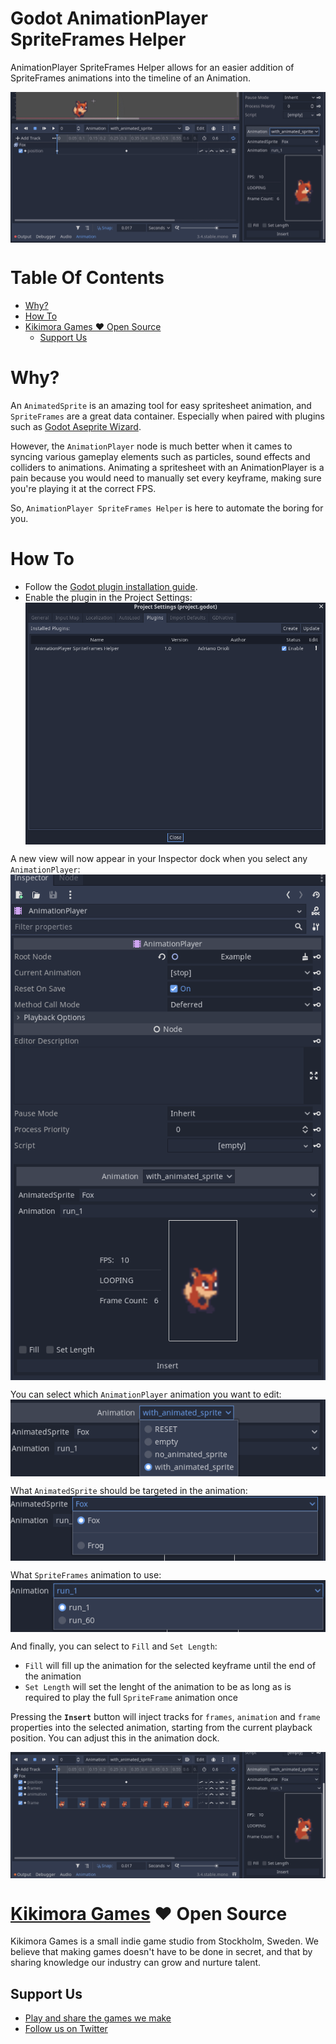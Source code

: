 # Godot AnimationPlayer SpriteFrames Helper <!-- omit in toc -->
AnimationPlayer SpriteFrames Helper allows for an easier addition of SpriteFrames animations into the timeline of an Animation.

<img align="center" src="./screenshots/ash_demo.gif" />

# Table Of Contents  <!-- omit in toc -->
- [Why?](#why)
- [How To](#how-to)
- [Kikimora Games ❤ Open Source](#kikimora-games--open-source)
  - [Support Us](#support-us)
  
# Why?
An `AnimatedSprite` is an amazing tool for easy spritesheet animation, and `SpriteFrames` are a great data container. Especially when paired with plugins such as [Godot Aseprite Wizard](https://github.com/viniciusgerevini/godot-aseprite-wizard).

However, the `AnimationPlayer` node is much better when it cames to syncing various gameplay elements such as particles, sound effects and colliders to animations. Animating a spritesheet with an AnimationPlayer is a pain because you would need to manually set every keyframe, making sure you're playing it at the correct FPS.

So, `AnimationPlayer SpriteFrames Helper` is here to automate the boring for you.

# How To
* Follow the [ Godot plugin installation guide]( https://docs.godotengine.org/en/stable/tutorials/plugins/editor/installing_plugins.html).
* Enable the plugin in the Project Settings:
    <img align="center" src="./screenshots/plugin.png" />

A new view will now appear in your Inspector dock when you select any `AnimationPlayer`:
<img align="center" src="./screenshots/inspector_dock.png" />

You can select which `AnimationPlayer` animation you want to edit:
<img align="center" src="./screenshots/animation_player_animation.png" />

What `AnimatedSprite` should be targeted in the animation:
<img align="center" src="./screenshots/animatedsprite_dropdown.png" />

What `SpriteFrames` animation to use:
<img align="center" src="./screenshots/spriteframes_dropdown.png" />

And finally, you can select to `Fill` and `Set Length`:
- `Fill` will fill up the animation for the selected keyframe until the end of the animation
- `Set Length` will set the lenght of the animation to be as long as is required to play the full `SpriteFrame` animation once

Pressing the **`Insert`** button will inject tracks for `frames`, `animation` and `frame` properties into the selected animation, starting from the current playback position. You can adjust this in the animation dock. 

<img align="center" src="./screenshots/timeline_insert.gif" />

# [Kikimora Games](https://www.kikimora.games/) ❤ Open Source
Kikimora Games is a small indie game studio from Stockholm, Sweden. We believe that making games doesn't have to be done in secret, and that by sharing knowledge our industry can grow and nurture talent.

## Support Us
- [Play and share the games we make](https://kikimora.itch.io/)
- [Follow us on Twitter](https://twitter.com/KikimoraGames)

